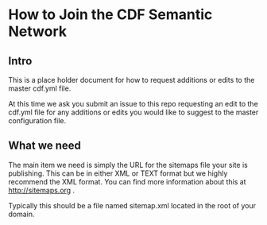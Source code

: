 # How to Join the CDF Semantic Network

## Intro

This is a place holder document for how to request additions or edits 
to the master cdf.yml file. 

At this time we ask you submit an issue to this repo requesting an 
edit to the cdf.yml file for any additions or edits you would like to 
suggest to the master configuration file.

## What we need

The main item we need is simply the URL for the sitemaps file your site
is publishing.  This can be in either XML or TEXT format but we highly 
recommend the XML format.  You can find more information about this at 
http://sitemaps.org .

Typically this should be a file named sitemap.xml located in the root
of your domain.  


